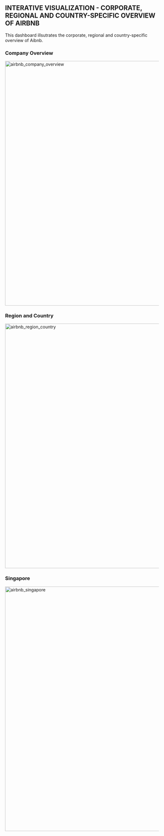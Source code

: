 ## INTERATIVE VISUALIZATION - CORPORATE, REGIONAL AND COUNTRY-SPECIFIC OVERVIEW OF AIRBNB  ##

This dashboard illsutrates the corporate, regional and country-specific overview of Aibnb. 

### Company Overview ###
<img width="800" alt="airbnb_company_overview" src="https://user-images.githubusercontent.com/77920592/212880234-741892bf-216b-4074-9f9b-56861e21cf98.png">

### Region and Country ###
<img width="800" alt="airbnb_region_country" src="https://user-images.githubusercontent.com/77920592/212880245-df5ae58f-05d5-4303-8b4c-592d8a81b779.png">

### Singapore ###
<img width="800" alt="airbnb_singapore" src="https://user-images.githubusercontent.com/77920592/212880259-f852f773-c4b8-4e8a-a8a9-ac3c688fb449.png">
